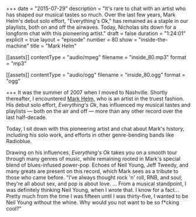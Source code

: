 +++
date = "2015-07-29"
description = "It's rare to chat with an artist who has shaped our musical tastes so much. Over the last few years, Mark Helm's debut solo effort, \"Everything's Ok,\" has remained as a staple in our playlists, both on and off the airwaves. Today, Nicholas sits down for a longform chat with this pioneering artist."
draft = false
duration = "1:24:01"
explicit = true
layout = "episode"
number = 80
show = "inside-the-machine"
title = "Mark Helm"

[[assets]]
  contentType = "audio/mpeg"
  filename = "inside_80.mp3"
  format = "mp3"

[[assets]]
  contentType = "audio/ogg"
  filename = "inside_80.ogg"
  format = "ogg"

+++
It was the summer of 2007 when I moved to Nashville. Shortly thereafter, I encountered [Mark Helm](http://markhelm1.bandcamp.com), who is an artist in the truest fashion. His debut solo effort, *Everything's Ok*, has influenced my musical tastes and playlists &mdash; both on the air and off &mdash; more than any other record over the last half-decade.

Today, I sit down with this pioneering artist and chat about Mark's history, including his solo work, and efforts in other genre-bending bands like Radioblue.

Drawing on his influences, *Everything's Ok* takes you on a smooth tour through many genres of music, while remaining rooted in Mark's special blend of blues-infused power-pop. Echoes of Neil Young, Jeff Tweedy, and many greats are present on this record, which Mark sees as a tribute to those who came before. "I've always thought rock 'n' roll, RNB, and soul; they're all about sex, and pop is about love. ... From a musical standpoint, I was definitely thinking Neil Young, when I wrote that. I know for a fact... Pretty much from the time I was fifteen until I was thirty-five, I wanted to be Neil Young without the whine. Why would you not want to be so f*cking cool?"